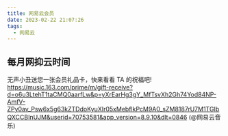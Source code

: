 ```yaml
---
title: 网易云会员
date: 2023-02-22 21:07:26
tags:
  - 网易云
---
```


## 每月网抑云时间

无声小丑送您一张会员礼品卡，快来看看 TA 的祝福吧! https://music.163.com/prime/m/gift-receive?d=o6u3LtehT1taCMQ0aarfLw&p=yXrEarHg3gY_MfTsvXh2Gh74Yod84NP-AmfV-ZPy0av_Psw6x5g63kZTDdoKyuXIr05xMebflkPcM9A0_sZM8187rU7M1TGIbQXCCBInUJM&userid=70753581&app_version=8.9.10&dlt=0846 (@网易云音乐)
